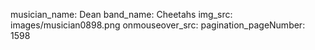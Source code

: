 musician_name: Dean
band_name: Cheetahs
img_src: images/musician0898.png
onmouseover_src: 
pagination_pageNumber: 1598